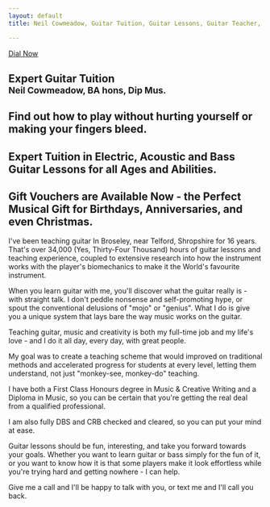 ```yaml
---
layout: default
title: Neil Cowmeadow, Guitar Tuition, Guitar Lessons, Guitar Teacher, Bass Lessons, Instrument Repair, Technician, Telford, Guitar Repair, Guitar Expert

---
```


<div class="jumbotron">
  <a class="btn btn-large btn-success" href="tel:07968077280" onclick="ga('send', 'event', 'button', 'click', 'call-me'); return true;">
    Dial Now
  </a>
  <div class="text">
  <h2>
  Expert Guitar Tuition<br /><small> Neil Cowmeadow, BA hons, Dip Mus.</small>
  <p class="lead">
    <h2>Find out how to play without hurting yourself or making your fingers bleed.</h2>
    </p>
  <h2> Expert Tuition in Electric, Acoustic and Bass Guitar Lessons for all Ages and Abilities.
      </h2>
   </div>

</div>
<h2>
Gift Vouchers are Available Now - the Perfect Musical Gift for Birthdays, Anniversaries, and even Christmas.
</h2>
</p>
</div>
</div>
I've been teaching guitar In Broseley, near Telford, Shropshire for 16 years. That's over 34,000 (Yes, Thirty-Four Thousand) hours of guitar lessons and teaching experience, coupled to extensive research into how the instrument works with the player's biomechanics to make it the World's favourite instrument. 

When you learn guitar with me, you'll discover what the guitar really is - with straight talk. I don't peddle  nonsense and self-promoting hype, or spout the conventional delusions of "mojo" or "genius". What I do is give you a unique system that lays bare the way music works on the guitar.

Teaching guitar, music and creativity is both my full-time job and my life's love - and I do it all day, every day, with great people. 

My goal was to  create a teaching scheme that would improved on traditional methods and accelerated progress for students at every level, letting them understand, not just "monkey-see, monkey-do" teaching. 

I have both a First Class Honours degree in Music & Creative Writing and a Diploma in Music, so you can be certain that you're getting the real deal from a qualified professional.

I am also fully DBS and CRB checked and cleared, so you can put your mind at ease.

Guitar lessons should be fun, interesting, and take you forward towards your goals. Whether you want to learn guitar or bass simply for the fun of it, or you want to know how it is that some players make it look effortless while you're trying hard and getting nowhere - I can help. 

Give me a call and I'll be happy to talk with you, or text me and I'll call you back. 

